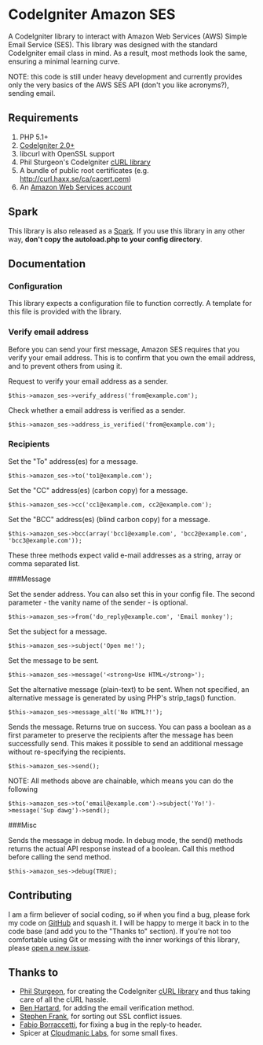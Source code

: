 CodeIgniter Amazon SES
======================
A CodeIgniter library to interact with Amazon Web Services (AWS) Simple Email Service (SES). This library was designed with the standard CodeIgniter email class in mind. As a result, most methods look the same, ensuring a minimal learning curve.

NOTE: this code is still under heavy development and currently provides only the very basics of the AWS SES API (don't you like acronyms?), sending email.

Requirements
------------
1. PHP 5.1+
2. [CodeIgniter 2.0+](http://codeigniter.com)
3. libcurl with OpenSSL support
4. Phil Sturgeon's CodeIgniter [cURL library](http://github.com/philsturgeon/codeigniter-curl)
5. A bundle of public root certificates (e.g. http://curl.haxx.se/ca/cacert.pem)
6. An [Amazon Web Services account](http://aws.amazon.com)

Spark
-------------
This library is also released as a [Spark](http://getsparks.org). If you use this library in any other way, **don't copy the autoload.php to your config directory**.

Documentation
-------------

### Configuration
This library expects a configuration file to function correctly. A template for this file is provided with the library. 

### Verify email address
Before you can send your first message, Amazon SES requires that you verify your email address. This is to confirm that you own the email address, and to prevent others from using it.

Request to verify your email address as a sender.

    $this->amazon_ses->verify_address('from@example.com');

Check whether a email address is verified as a sender.

    $this->amazon_ses->address_is_verified('from@example.com');

### Recipients

Set the "To" address(es) for a message.

    $this->amazon_ses->to('to1@example.com');

Set the "CC" address(es) (carbon copy) for a message.

	$this->amazon_ses->cc('cc1@example.com, cc2@example.com');

Set the "BCC" address(es) (blind carbon copy) for a message.

	$this->amazon_ses->bcc(array('bcc1@example.com', 'bcc2@example.com', 'bcc3@example.com'));
	
These three methods expect valid e-mail addresses as a string, array or comma separated list.

###Message

Set the sender address. You can also set this in your config file. The second parameter - the vanity name of the sender - is optional. 

	$this->amazon_ses->from('do_reply@example.com', 'Email monkey');

Set the subject for a message.

	$this->amazon_ses->subject('Open me!');
	
Set the message to be sent.

	$this->amazon_ses->message('<strong>Use HTML</strong>');

Set the alternative message (plain-text) to be sent. When not specified, an alternative message is generated by using PHP's strip_tags() function.

	$this->amazon_ses->message_alt('No HTML?!');

Sends the message. Returns true on success. You can pass a boolean as a first parameter to preserve the recipients after the message has been successfully send. This makes it possible to send an additional message without re-specifying the recipients.

    $this->amazon_ses->send();

NOTE: All methods above are chainable, which means you can do the following

    $this->amazon_ses->to('email@example.com')->subject('Yo!')->message('Sup dawg')->send();

###Misc

Sends the message in debug mode. In debug mode, the send() methods returns the actual API response instead of a boolean. Call this method before calling the send method.
	
	$this->amazon_ses->debug(TRUE);

Contributing
------------
I am a firm believer of social coding, so <strike>if</strike> when you find a bug, please fork my code on [GitHub](http://github.com/joelcox/codeigniter-amazon-ses) and squash it. I will be happy to merge it back in to the code base (and add you to the "Thanks to" section). If you're not too comfortable using Git or messing with the inner workings of this library, please [open a new issue](http://github.com/joelcox/codeigniter-amazon-ses/issues). 

Thanks to
---------
* [Phil Sturgeon](http://philsturgeon.co.uk), for creating the CodeIgniter [cURL library](http://github.com/philsturgeon/codeigniter-curl) and thus taking care of all the cURL hassle.
* [Ben Hartard](http://github.com/bhartard), for adding the email verification method.
* [Stephen Frank](https://github.com/stephenfrank), for sorting out SSL conflict issues.
* [Fabio Borraccetti](http://www.entula.net/), for fixing a bug in the reply-to header.
* Spicer at [Cloudmanic Labs](http://www.cloudmanic.com), for some small fixes.